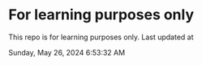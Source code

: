 # For learning purposes only
This repo is for learning purposes only.
Last updated at

Sunday, May 26, 2024 6:53:32 AM

